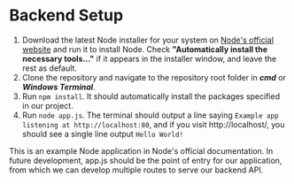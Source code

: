 # Backend Setup
1. Download the latest Node installer for your system on [Node's official website](https://nodejs.org/en/download/) and run it to install Node. Check **"Automatically install the necessary tools..."** if it appears in the installer window, and leave the rest as default.
2. Clone the repository and navigate to the repository root folder in ***cmd*** or ***Windows Terminal***.
3. Run `npm install`. It should automatically install the packages specified in our project.
4. Run `node app.js`. The terminal should output a line saying `Example app listening at http://localhost:80`, and if you visit http://localhost/, you should see a single line output `Hello World!`

This is an example Node application in Node's official documentation. In future development, app.js should be the point of entry for our application, from which we can develop multiple routes to serve our backend API.
